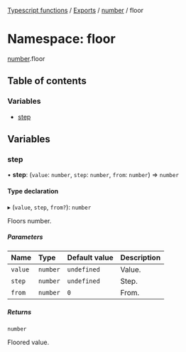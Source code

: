[Typescript functions](../index.md) / [Exports](../modules.md) / [number](number.md) / floor

# Namespace: floor

[number](number.md).floor

## Table of contents

### Variables

- [step](number.floor.md#step)

## Variables

### step

• **step**: (`value`: `number`, `step`: `number`, `from`: `number`) => `number`

#### Type declaration

▸ (`value`, `step`, `from?`): `number`

Floors number.

##### Parameters

| Name | Type | Default value | Description |
| :------ | :------ | :------ | :------ |
| `value` | `number` | `undefined` | Value. |
| `step` | `number` | `undefined` | Step. |
| `from` | `number` | `0` | From. |

##### Returns

`number`

Floored value.
